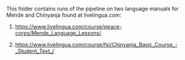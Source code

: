 This folder contains runs of the pipeline on two language manuals for Mende and Chinyanja found at livelingua.com:

1. https://www.livelingua.com/course/peace-corps/Mende_Language_Lessons/

2. https://www.livelingua.com/course/fsi/Chinyanja_Basic_Course_-_Student_Text_/

